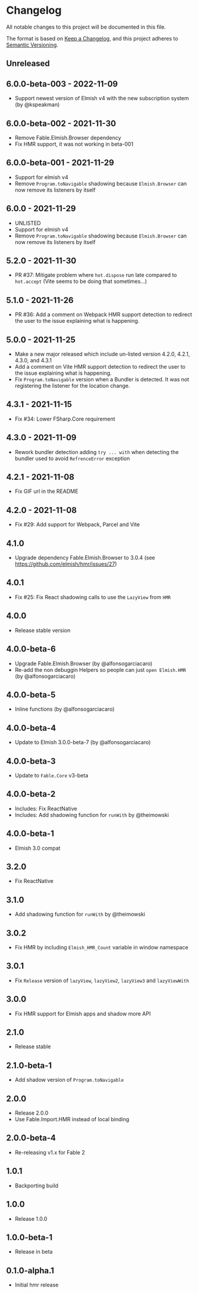 # Changelog
All notable changes to this project will be documented in this file.

The format is based on [Keep a Changelog](https://keepachangelog.com/en/1.0.0/),
and this project adheres to [Semantic Versioning](https://semver.org/spec/v2.0.0.html).

## Unreleased

## 6.0.0-beta-003 - 2022-11-09

* Support newest version of Elmish v4 with the new subscription system (by @kspeakman)

## 6.0.0-beta-002 - 2021-11-30

* Remove Fable.Elmish.Browser dependency
* Fix HMR support, it was not working in beta-001

## 6.0.0-beta-001 - 2021-11-29

* Support for elmish v4
* Remove `Program.toNavigable` shadowing because `Elmish.Browser` can now remove its listeners by itself

## 6.0.0 - 2021-11-29

* UNLISTED
* Support for elmish v4
* Remove `Program.toNavigable` shadowing because `Elmish.Browser` can now remove its listeners by itself

## 5.2.0 - 2021-11-30

* PR #37: Mitigate problem where `hot.dispose` run late compared to `hot.accept` (Vite seems to be doing that sometimes...)

## 5.1.0 - 2021-11-26

* PR #36: Add a comment on Webpack HMR support detection to redirect the user to the issue explaining what is happening.

## 5.0.0 - 2021-11-25

* Make a new major released which include un-listed version 4.2.0, 4.2.1, 4.3.0, and 4.3.1
* Add a comment on Vite HMR support detection to redirect the user to the issue explaining what is happening.
* Fix `Program.toNavigable` version when a Bundler is detected. It was not registering the listener for the location change.

## 4.3.1 - 2021-11-15

* Fix #34: Lower FSharp.Core requirement

## 4.3.0 - 2021-11-09

* Rework bundler detection adding `try ... with` when detecting the bundler used to avoid `RefrenceError` exception

## 4.2.1 - 2021-11-08

* Fix GIF url in the README

## 4.2.0 - 2021-11-08

* Fix #29: Add support for Webpack, Parcel and Vite

## 4.1.0

* Upgrade dependency Fable.Elmish.Browser to 3.0.4 (see https://github.com/elmish/hmr/issues/27)

## 4.0.1

* Fix #25: Fix React shadowing calls to use the `LazyView` from `HMR`

## 4.0.0

* Release stable version

## 4.0.0-beta-6

* Upgrade Fable.Elmish.Browser (by @alfonsogarciacaro)
* Re-add the non debuggin Helpers so people can just `open Elmish.HMR` (by @alfonsogarciacaro)

## 4.0.0-beta-5

* Inline functions (by @alfonsogarciacaro)

## 4.0.0-beta-4

* Update to Elmish 3.0.0-beta-7 (by @alfonsogarciacaro)

## 4.0.0-beta-3

* Update to `Fable.Core` v3-beta

## 4.0.0-beta-2

* Includes: Fix ReactNative
* Includes: Add shadowing function for `runWith` by @theimowski

## 4.0.0-beta-1

* Elmish 3.0 compat

## 3.2.0

* Fix ReactNative

## 3.1.0

* Add shadowing function for `runWith` by @theimowski

## 3.0.2

* Fix HMR by including `Elmish_HMR_Count` variable in window namespace

## 3.0.1

* Fix `Release` version of `lazyView`, `lazyView2`, `lazyView3` and `lazyViewWith`

## 3.0.0

* Fix HMR support for Elmish apps and shadow more API

## 2.1.0

* Release stable

## 2.1.0-beta-1

* Add shadow version of `Program.toNavigable`

## 2.0.0

* Release 2.0.0
* Use Fable.Import.HMR instead of local binding

## 2.0.0-beta-4

* Re-releasing v1.x for Fable 2

## 1.0.1

* Backporting build

## 1.0.0

* Release 1.0.0

## 1.0.0-beta-1

* Release in beta

## 0.1.0-alpha.1

* Initial hmr release
